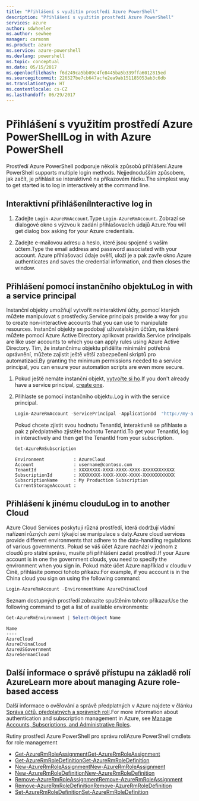 ```yaml
---
title: "Přihlášení s využitím prostředí Azure PowerShell"
description: "Přihlášení s využitím prostředí Azure PowerShell"
services: azure
author: sdwheeler
ms.author: sewhee
manager: carmonm
ms.product: azure
ms.service: azure-powershell
ms.devlang: powershell
ms.topic: conceptual
ms.date: 05/15/2017
ms.openlocfilehash: f6d249ca5bb09c4fe8445ba5b339ffa6012815ed
ms.sourcegitcommit: 226527be7cb647acfe2ea9ab151185053ab3c6db
ms.translationtype: HT
ms.contentlocale: cs-CZ
ms.lasthandoff: 06/29/2017
---
```

# <a name="log-in-with-azure-powershell"></a><span data-ttu-id="86121-103">Přihlášení s využitím prostředí Azure PowerShell</span><span class="sxs-lookup"><span data-stu-id="86121-103">Log in with Azure PowerShell</span></span>

<span data-ttu-id="86121-104">Prostředí Azure PowerShell podporuje několik způsobů přihlášení.</span><span class="sxs-lookup"><span data-stu-id="86121-104">Azure PowerShell supports multiple login methods.</span></span> <span data-ttu-id="86121-105">Nejjednodušším způsobem, jak začít, je přihlásit se interaktivně na příkazovém řádku.</span><span class="sxs-lookup"><span data-stu-id="86121-105">The simplest way to get started is to log in interactively at the command line.</span></span>

## <a name="interactive-log-in"></a><span data-ttu-id="86121-106">Interaktivní přihlášení</span><span class="sxs-lookup"><span data-stu-id="86121-106">Interactive log in</span></span>

1. <span data-ttu-id="86121-107">Zadejte `Login-AzureRmAccount`.</span><span class="sxs-lookup"><span data-stu-id="86121-107">Type `Login-AzureRmAccount`.</span></span> <span data-ttu-id="86121-108">Zobrazí se dialogové okno s výzvou k zadání přihlašovacích údajů Azure.</span><span class="sxs-lookup"><span data-stu-id="86121-108">You will get dialog box asking for your Azure credentials.</span></span>

2. <span data-ttu-id="86121-109">Zadejte e-mailovou adresu a heslo, které jsou spojené s vaším účtem.</span><span class="sxs-lookup"><span data-stu-id="86121-109">Type the email address and password associated with your account.</span></span> <span data-ttu-id="86121-110">Azure přihlašovací údaje ověří, uloží je a pak zavře okno.</span><span class="sxs-lookup"><span data-stu-id="86121-110">Azure authenticates and saves the credential information, and then closes the window.</span></span>

## <a name="log-in-with-a-service-principal"></a><span data-ttu-id="86121-111">Přihlášení pomocí instančního objektu</span><span class="sxs-lookup"><span data-stu-id="86121-111">Log in with a service principal</span></span>

<span data-ttu-id="86121-112">Instanční objekty umožňují vytvořit neinteraktivní účty, pomocí kterých můžete manipulovat s prostředky.</span><span class="sxs-lookup"><span data-stu-id="86121-112">Service principals provide a way for you to create non-interactive accounts that you can use to manipulate resources.</span></span> <span data-ttu-id="86121-113">Instanční objekty se podobají uživatelským účtům, na které můžete pomocí Azure Active Directory aplikovat pravidla.</span><span class="sxs-lookup"><span data-stu-id="86121-113">Service principals are like user accounts to which you can apply rules using Azure Active Directory.</span></span> <span data-ttu-id="86121-114">Tím, že instančnímu objektu přidělíte minimální potřebná oprávnění, můžete zajistit ještě větší zabezpečení skriptů pro automatizaci.</span><span class="sxs-lookup"><span data-stu-id="86121-114">By granting the minimum permissions needed to a service principal, you can ensure your automation scripts are even more secure.</span></span>

1. <span data-ttu-id="86121-115">Pokud ještě nemáte instanční objekt, [vytvořte si ho](create-azure-service-principal-azureps.md).</span><span class="sxs-lookup"><span data-stu-id="86121-115">If you don't already have a service principal, [create one](create-azure-service-principal-azureps.md).</span></span>

2. <span data-ttu-id="86121-116">Přihlaste se pomocí instančního objektu.</span><span class="sxs-lookup"><span data-stu-id="86121-116">Log in with the service principal.</span></span>

    ```powershell
    Login-AzureRmAccount -ServicePrincipal -ApplicationId  "http://my-app" -Credential $pscredential -TenantId $tenantid
    ```

    <span data-ttu-id="86121-117">Pokud chcete zjistit svou hodnotu TenantId, interaktivně se přihlaste a pak z předplatného zjistěte hodnotu TenantId.</span><span class="sxs-lookup"><span data-stu-id="86121-117">To get your TenantId, log in interactively and then get the TenantId from your subscription.</span></span>

    ```powershell
    Get-AzureRmSubscription
    ```

    ```
    Environment           : AzureCloud
    Account               : username@contoso.com
    TenantId              : XXXXXXXX-XXXX-XXXX-XXXX-XXXXXXXXXXXX
    SubscriptionId        : XXXXXXXX-XXXX-XXXX-XXXX-XXXXXXXXXXXX
    SubscriptionName      : My Production Subscription
    CurrentStorageAccount :
    ```

## <a name="log-in-to-another-cloud"></a><span data-ttu-id="86121-118">Přihlášení k jinému cloudu</span><span class="sxs-lookup"><span data-stu-id="86121-118">Log in to another Cloud</span></span>

<span data-ttu-id="86121-119">Azure Cloud Services poskytují různá prostředí, která dodržují vládní nařízení různých zemí týkající se manipulace s daty.</span><span class="sxs-lookup"><span data-stu-id="86121-119">Azure cloud services provide different environments that adhere to the data-handling regulations of various governments.</span></span> <span data-ttu-id="86121-120">Pokud se váš účet Azure nachází v jednom z cloudů pro státní správu, musíte při přihlášení zadat prostředí.</span><span class="sxs-lookup"><span data-stu-id="86121-120">If your Azure account is in one the government clouds, you need to specify the environment when you sign in.</span></span> <span data-ttu-id="86121-121">Pokud máte účet Azure například v cloudu v Číně, přihlásíte pomocí tohoto příkazu:</span><span class="sxs-lookup"><span data-stu-id="86121-121">For example, if you account is in the China cloud you sign on using the following command:</span></span>

```powershell
Login-AzureRmAccount -EnvironmentName AzureChinaCloud
```

<span data-ttu-id="86121-122">Seznam dostupných prostředí zobrazíte spuštěním tohoto příkazu:</span><span class="sxs-lookup"><span data-stu-id="86121-122">Use the following command to get a list of available environments:</span></span>

```powershell
Get-AzureRmEnvironment | Select-Object Name
```

```
Name
----
AzureCloud
AzureChinaCloud
AzureUSGovernment
AzureGermanCloud
```

## <a name="learn-more-about-managing-azure-role-based-access"></a><span data-ttu-id="86121-123">Další informace o správě přístupu na základě rolí Azure</span><span class="sxs-lookup"><span data-stu-id="86121-123">Learn more about managing Azure role-based access</span></span>

<span data-ttu-id="86121-124">Další informace o ověřování a správě předplatných v Azure najdete v článku [Správa účtů, předplatných a správních rolí](/azure/active-directory/role-based-access-control-configure).</span><span class="sxs-lookup"><span data-stu-id="86121-124">For more information about authentication and subscription management in Azure, see [Manage Accounts, Subscriptions, and Administrative Roles](/azure/active-directory/role-based-access-control-configure).</span></span>

<span data-ttu-id="86121-125">Rutiny prostředí Azure PowerShell pro správu rolí</span><span class="sxs-lookup"><span data-stu-id="86121-125">Azure PowerShell cmdlets for role management</span></span>

* [<span data-ttu-id="86121-126">Get-AzureRmRoleAssignment</span><span class="sxs-lookup"><span data-stu-id="86121-126">Get-AzureRmRoleAssignment</span></span>](/powershell/module/AzureRM.Resources/Get-AzureRmRoleAssignment)
* [<span data-ttu-id="86121-127">Get-AzureRmRoleDefinition</span><span class="sxs-lookup"><span data-stu-id="86121-127">Get-AzureRmRoleDefinition</span></span>](/powershell/module/AzureRM.Resources/Get-AzureRmRoleDefinition)
* [<span data-ttu-id="86121-128">New-AzureRmRoleAssignment</span><span class="sxs-lookup"><span data-stu-id="86121-128">New-AzureRmRoleAssignment</span></span>](/powershell/module/AzureRM.Resources/New-AzureRmRoleAssignment)
* [<span data-ttu-id="86121-129">New-AzureRmRoleDefinition</span><span class="sxs-lookup"><span data-stu-id="86121-129">New-AzureRmRoleDefinition</span></span>](/powershell/module/AzureRM.Resources/New-AzureRmRoleDefinition)
* [<span data-ttu-id="86121-130">Remove-AzureRmRoleAssignment</span><span class="sxs-lookup"><span data-stu-id="86121-130">Remove-AzureRmRoleAssignment</span></span>](/powershell/module/AzureRM.Resources/Remove-AzureRmRoleAssignment)
* [<span data-ttu-id="86121-131">Remove-AzureRmRoleDefinition</span><span class="sxs-lookup"><span data-stu-id="86121-131">Remove-AzureRmRoleDefinition</span></span>](/powershell/module/AzureRM.Resources/Remove-AzureRmRoleDefinition)
* [<span data-ttu-id="86121-132">Set-AzureRmRoleDefinition</span><span class="sxs-lookup"><span data-stu-id="86121-132">Set-AzureRmRoleDefinition</span></span>](/powershell/moduel/AzureRM.Resources/Set-AzureRmRoleDefinition)
